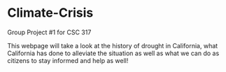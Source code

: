 # Climate-Crisis
Group Project #1 for CSC 317


This webpage will take a look at the history of drought in California, what California has done to alleviate the situation as well as what we can do as citizens to stay informed and help as well!

